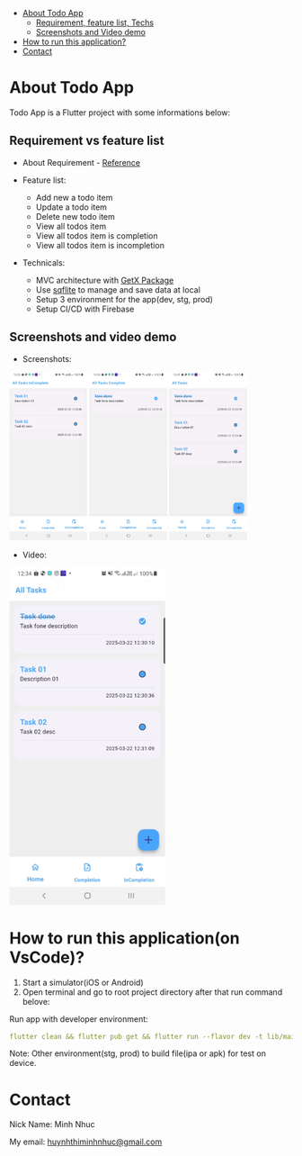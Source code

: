 - [About Todo App](#about_to_do_app)
    - [Requirement, feature list, Techs](#requirement)
    - [Screenshots and Video demo](#screenshoot-and-video-demo)
- [How to run this application?](#How-to-run-this-application?)
- [Contact](#Contact)

# About Todo App
Todo App is a Flutter project with some informations below:
## Requirement vs feature list
- About Requirement - [Reference](https://docs.google.com/document/d/1Sy9J58UQLZZnWfBbXhxK1iIO4vyTcruz/edit)

- Feature list:

    * Add new a todo item
    * Update a todo item
    * Delete new todo item
    * View all todos item
    * View all todos item is completion
    * View all todos item is incompletion

- Technicals:

    * MVC architecture with [GetX Package](https://pub.dev/packages/get)
    * Use [sqflite](https://pub.dev/packages/sqflite) to manage and save data at local
    * Setup 3 environment for the app(dev, stg, prod)
    * Setup CI/CD with Firebase

## Screenshots and video demo

- Screenshots:

<img src="https://github.com/HuynhThiMinhNhuc/task_manager_getx/blob/main/screenshots/android/all.jpg" height="300em" />   <img src="https://github.com/HuynhThiMinhNhuc/task_manager_getx/blob/main/screenshots/android/completed.jpg" height="300em" />    <img src="https://github.com/HuynhThiMinhNhuc/task_manager_getx/blob/main/screenshots/android/in_completed.jpg" height="300em" /> 

- Video:

<img src="https://github.com/HuynhThiMinhNhuc/task_manager_getx/blob/main/screenshots/android/demo.gif" height="600em" />

# How to run this application(on VsCode)?

1. Start a simulator(iOS or Android)
2. Open terminal and go to root project directory after that run command belove:

Run app with developer environment:
```yaml
flutter clean && flutter pub get && flutter run --flavor dev -t lib/main_dev.dart 
```
Note: Other environment(stg, prod) to build file(ipa or apk) for test on device.

# Contact

Nick Name: Minh Nhuc

My email: huynhthiminhnhuc@gmail.com

